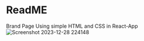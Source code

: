 # ReadME

Brand Page Using simple HTML and CSS in React-App
![Screenshot 2023-12-28 224148](https://github.com/rohan1112/React-Projects/assets/94182713/868e2290-955f-47b8-a43a-406adeaaae05)


